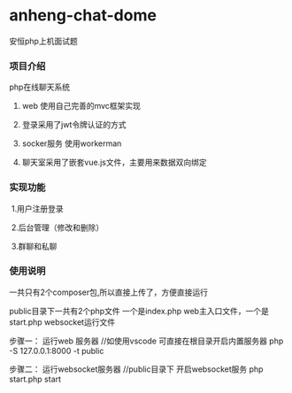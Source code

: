 # anheng-chat-dome
安恒php上机面试题



### 项目介绍

php在线聊天系统

1. web 使用自己完善的mvc框架实现

2. 登录采用了jwt令牌认证的方式

3. socker服务 使用workerman

4. 聊天室采用了嵌套vue.js文件，主要用来数据双向绑定


### 实现功能

​    1.用户注册登录

​    2.后台管理（修改和删除）

​    3.群聊和私聊



### 使用说明

一共只有2个composer包,所以直接上传了，方便直接运行



public目录下一共有2个php文件 一个是index.php  web主入口文件，一个是start.php  websocket运行文件



步骤一： 运行web 服务器  //如使用vscode 可直接在根目录开启内置服务器  php -S 127.0.0.1:8000 -t public



步骤二： 运行websocket服务器   //public目录下 开启websocket服务 php start.php start